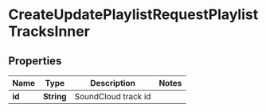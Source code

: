 

# CreateUpdatePlaylistRequestPlaylistTracksInner


## Properties

| Name | Type | Description | Notes |
|------------ | ------------- | ------------- | -------------|
|**id** | **String** | SoundCloud track id |  |



